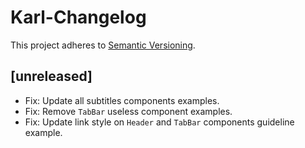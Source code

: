 # Karl-Changelog

This project adheres to [Semantic Versioning](http://semver.org/).

## [unreleased]

- Fix: Update all subtitles components examples.
- Fix: Remove `TabBar` useless component examples.
- Fix: Update link style on `Header` and `TabBar` components guideline example.
